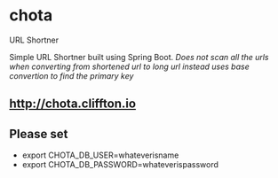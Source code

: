 # chota
URL Shortner

Simple URL Shortner built using Spring Boot.
*Does not scan all the urls when converting from shortened url to long url instead uses base convertion to find the primary key*

## http://chota.cliffton.io


## Please set
- export CHOTA_DB_USER=whateverisname   
- export CHOTA_DB_PASSWORD=whateverispassword   
